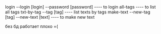 login --login [login] --password [password] ---- to login
all-tags ---- to list all tags
txt-by-tag --tag [tag] ---- list texts by tags
make-text --new-tag [tag] --new-text [text] ---- to make new text

без бд работает плохо =(
